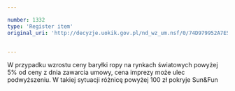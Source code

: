 ```yaml
---

number: 1332
type: 'Register item'
original_uri: 'http://decyzje.uokik.gov.pl/nd_wz_um.nsf/0/74D979952A7E5200C125740100351E2E?OpenDocument'


---
```


W przypadku wzrostu ceny baryłki ropy na rynkach światowych powyżej 5% od ceny z dnia zawarcia umowy, cena imprezy może ulec podwyższeniu. W takiej sytuacji różnicę powyżej 100 zł pokryje Sun&amp;Fun
